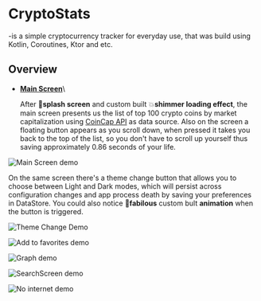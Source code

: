 # CryptoStats 
-is a simple cryptocurrency tracker for everyday use, that was build using Kotlin, Coroutines, Ktor and etc.


## Overview

- **<ins>Main Screen</ins>**\
  
  After :dizzy:**splash screen** and custom built :boom:**shimmer loading effect**, the main screen presents us the list of top 100 crypto coins by market capitalization using [CoinCap API](https://coincap.io/) as data source. Also on the screen a floating button appears as you scroll down, when pressed it takes you back to the top of the list, so you don't have to scroll up yourself thus saving approximately 0.86 seconds of your life.


![Main Screen demo](https://github.com/user-attachments/assets/1b6b86ba-d1ca-4dfa-aebc-1fc14f9aa7fb)

 On the same screen there's a theme change button that allows you to choose between Light and Dark modes, which will persist across configuration changes and app process death by saving your preferences in DataStore. You could also notice :dizzy:**fabilous** custom bult **animation** when the button is triggered.

 ![Theme Change Demo](https://github.com/user-attachments/assets/e9fb60d4-5cc8-48a3-a82d-51a75a8e0e6a)
 
![Add to favorites demo](https://github.com/user-attachments/assets/d4af096e-3a46-49fd-8363-3411e5b526b8)

![Graph demo](https://github.com/user-attachments/assets/d938fe16-a1ac-49b2-b089-d39676c32838)

![SearchScreen demo](https://github.com/user-attachments/assets/31bcabc8-20b5-4fe5-b4c9-9ad3137704c1)

![No internet demo](https://github.com/user-attachments/assets/47844d48-9aa7-4224-b2ea-2920d09bbdda)
